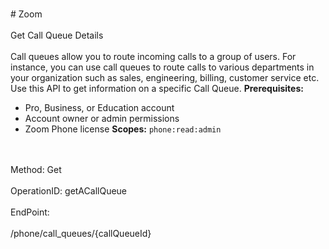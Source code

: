<br>#     Zoom</br>
<br>Get Call Queue Details</br>
<br>Call queues allow you to route incoming calls to a group of users. For instance, you can use call queues to route calls to various departments in your organization such as sales, engineering, billing, customer service etc. Use this API to get information on a specific Call Queue. 
**Prerequisites:**
* Pro, Business, or Education account
* Account owner or admin permissions
* Zoom Phone license
**Scopes:** `phone:read:admin` 




</br>
<br>Method: Get</br>
<br>OperationID: getACallQueue</br>
<br>EndPoint:</br>
<br>/phone/call_queues/{callQueueId}</br>
